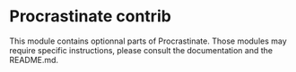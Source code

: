 # Procrastinate contrib

This module contains optionnal parts of Procrastinate.
Those modules may require specific instructions, please consult the
documentation and the README.md.
